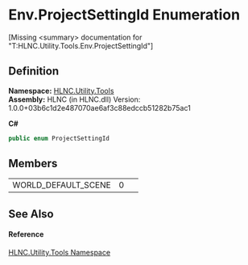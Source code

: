 # Env.ProjectSettingId Enumeration


\[Missing &lt;summary&gt; documentation for "T:HLNC.Utility.Tools.Env.ProjectSettingId"\]



## Definition
**Namespace:** <a href="N_HLNC_Utility_Tools">HLNC.Utility.Tools</a>  
**Assembly:** HLNC (in HLNC.dll) Version: 1.0.0+03b6c1d2e487070ae6af3c88edccb51282b75ac1

**C#**
``` C#
public enum ProjectSettingId
```



## Members
<table>
<tr>
<td>WORLD_DEFAULT_SCENE</td>
<td>0</td>
<td> </td></tr>
</table>

## See Also


#### Reference
<a href="N_HLNC_Utility_Tools">HLNC.Utility.Tools Namespace</a>  
